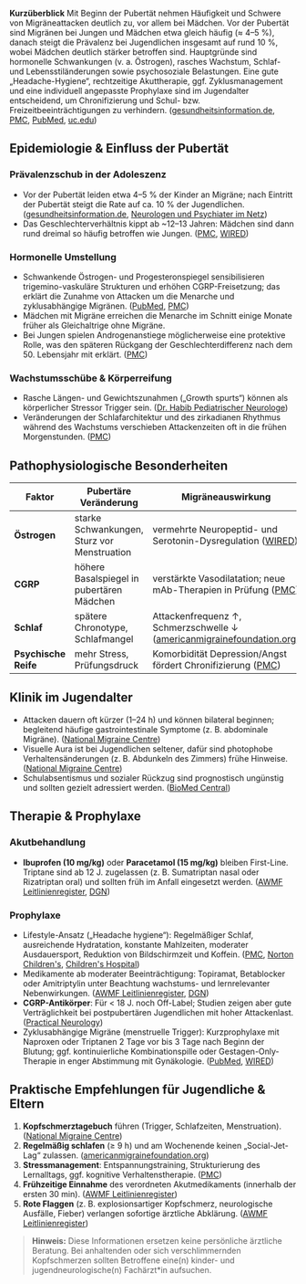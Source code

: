 **Kurzüberblick**
Mit Beginn der Pubertät nehmen Häufigkeit und Schwere von Migräneattacken deutlich zu, vor allem bei Mädchen. Vor der Pubertät sind Migränen bei Jungen und Mädchen etwa gleich häufig (≈ 4–5 %), danach steigt die Prävalenz bei Jugendlichen insgesamt auf rund 10 %, wobei Mädchen deutlich stärker betroffen sind. Hauptgründe sind hormonelle Schwankungen (v. a. Östrogen), rasches Wachstum, Schlaf- und Lebensstiländerungen sowie psychosoziale Belastungen. Eine gute „Headache-Hygiene“, rechtzeitige Akuttherapie, ggf. Zyklusmanagement und eine individuell angepasste Prophylaxe sind im Jugendalter entscheidend, um Chronifizierung und Schul- bzw. Freizeitbeeinträchtigungen zu verhindern. ([gesundheitsinformation.de][1], [PMC][2], [PubMed][3], [uc.edu][4])

## Epidemiologie & Einfluss der Pubertät

### Prävalenzschub in der Adoleszenz

- Vor der Pubertät leiden etwa 4–5 % der Kinder an Migräne; nach Eintritt der Pubertät steigt die Rate auf ca. 10 % der Jugendlichen. ([gesundheitsinformation.de][1], [Neurologen und Psychiater im Netz][5])
- Das Geschlechterverhältnis kippt ab \~12–13 Jahren: Mädchen sind dann rund dreimal so häufig betroffen wie Jungen. ([PMC][2], [WIRED][6])

### Hormonelle Umstellung

- Schwankende Östrogen- und Progesteronspiegel sensibilisieren trigemino-vaskuläre Strukturen und erhöhen CGRP-Freisetzung; das erklärt die Zunahme von Attacken um die Menarche und zyklusabhängige Migränen. ([PubMed][3], [PMC][7])
- Mädchen mit Migräne erreichen die Menarche im Schnitt einige Monate früher als Gleichaltrige ohne Migräne.&#x20;
- Bei Jungen spielen Androgenanstiege möglicherweise eine protektive Rolle, was den späteren Rückgang der Geschlechterdifferenz nach dem 50. Lebensjahr mit erklärt. ([PMC][2])

### Wachstumsschübe & Körperreifung

- Rasche Längen- und Gewichtszunahmen („Growth spurts“) können als körperlicher Stressor Trigger sein. ([Dr. Habib Pediatrischer Neurologe][8])
- Veränderungen der Schlafarchitektur und des zirkadianen Rhythmus während des Wachstums verschieben Attackenzeiten oft in die frühen Morgenstunden. ([PMC][9])

## Pathophysiologische Besonderheiten

| Faktor               | Pubertäre Veränderung                       | Migräneauswirkung                                                            |
| -------------------- | ------------------------------------------- | ---------------------------------------------------------------------------- |
| **Östrogen**         | starke Schwankungen, Sturz vor Menstruation | vermehrte Neuropeptid- und Serotonin-Dysregulation ([WIRED][6])              |
| **CGRP**             | höhere Basalspiegel in pubertären Mädchen   | verstärkte Vasodilatation; neue mAb-Therapien in Prüfung ([PMC][7])          |
| **Schlaf**           | spätere Chronotype, Schlafmangel            | Attackenfrequenz ↑, Schmerzschwelle ↓ ([americanmigrainefoundation.org][10]) |
| **Psychische Reife** | mehr Stress, Prüfungsdruck                  | Komorbidität Depression/Angst fördert Chronifizierung ([PMC][11])            |

## Klinik im Jugendalter

- Attacken dauern oft kürzer (1–24 h) und können bilateral beginnen; begleitend häufige gastrointestinale Symptome (z. B. abdominale Migräne). ([National Migraine Centre][12])
- Visuelle Aura ist bei Jugendlichen seltener, dafür sind photophobe Verhaltensänderungen (z. B. Abdunkeln des Zimmers) frühe Hinweise. ([National Migraine Centre][12])
- Schulabsentismus und sozialer Rückzug sind prognostisch ungünstig und sollten gezielt adressiert werden. ([BioMed Central][13])

## Therapie & Prophylaxe

### Akutbehandlung

- **Ibuprofen (10 mg/kg)** oder **Paracetamol (15 mg/kg)** bleiben First-Line. Triptane sind ab 12 J. zugelassen (z. B. Sumatriptan nasal oder Rizatriptan oral) und sollten früh im Anfall eingesetzt werden. ([AWMF Leitlinienregister][14], [DGN][15])

### Prophylaxe

- Lifestyle-Ansatz („Headache hygiene“): Regelmäßiger Schlaf, ausreichende Hydratation, konstante Mahlzeiten, moderater Ausdauersport, Reduktion von Bildschirmzeit und Koffein. ([PMC][16], [Norton Children's][17], [Children's Hospital][18])
- Medikamente ab moderater Beeinträchtigung: Topiramat, Betablocker oder Amitriptylin unter Beachtung wachstums- und lernrelevanter Neben­wirkungen. ([AWMF Leitlinienregister][14], [DGN][15])
- **CGRP-Antikörper**: Für < 18 J. noch Off-Label; Studien zeigen aber gute Verträglichkeit bei postpubertären Jugendlichen mit hoher Attackenlast. ([Practical Neurology][19])
- Zyklusabhängige Migräne (menstruelle Trigger): Kurzprophylaxe mit Naproxen oder Triptanen 2 Tage vor bis 3 Tage nach Beginn der Blutung; ggf. kontinuierliche Kombinationspille oder Gestagen-Only-Therapie in enger Abstimmung mit Gynäkologie. ([PubMed][3], [WIRED][6])

## Praktische Empfehlungen für Jugendliche & Eltern

1. **Kopfschmerztagebuch** führen (Trigger, Schlafzeiten, Menstruation). ([National Migraine Centre][12])
2. **Regelmäßig schlafen** (≥ 9 h) und am Wochenende keinen „Social-Jet-Lag“ zulassen. ([americanmigrainefoundation.org][10])
3. **Stressmanagement**: Entspannungstraining, Strukturierung des Lernalltags, ggf. kognitive Verhaltenstherapie. ([PMC][11])
4. **Frühzeitige Einnahme** des verordneten Akutmedikaments (innerhalb der ersten 30 min). ([AWMF Leitlinienregister][14])
5. **Rote Flaggen** (z. B. explosionsartiger Kopfschmerz, neurologische Ausfälle, Fieber) verlangen sofortige ärztliche Abklärung. ([AWMF Leitlinienregister][14])

> **Hinweis:** Diese Informationen ersetzen keine persönliche ärztliche Beratung. Bei anhaltenden oder sich verschlimmernden Kopfschmerzen sollten Betroffene eine(n) kinder- und jugendneurologische(n) Fachärzt\*in aufsuchen.

[1]: https://www.gesundheitsinformation.de/migraenevorbeugung-fuer-kinder-und-jugendliche.html?utm_source=chatgpt.com "Migränevorbeugung für Kinder und Jugendliche"
[2]: https://pmc.ncbi.nlm.nih.gov/articles/PMC7704513/?utm_source=chatgpt.com "Gender-related differences in migraine - PMC"
[3]: https://pubmed.ncbi.nlm.nih.gov/28474986/?utm_source=chatgpt.com "Ovarian hormones, age and pubertal development ..."
[4]: https://www.uc.edu/news/articles/legacy/healthnews/2017/05/female-hormones-may-trigger-headache-in-girls-battling-migraine.html?utm_source=chatgpt.com "Female Hormones May Trigger Headache in Girls Battling ..."
[5]: https://www.neurologen-und-psychiater-im-netz.org/neurologie/erkrankungen/migraene/kinder-und-jugendliche/?utm_source=chatgpt.com "Migräne » Kinder und Jugendliche »"
[6]: https://www.wired.com/story/the-science-of-why-migraines-affect-women-more-than-men?utm_source=chatgpt.com "Why Women Get Migraines More Than Men"
[7]: https://pmc.ncbi.nlm.nih.gov/articles/PMC9124163/?utm_source=chatgpt.com "CGRP in Childhood and Adolescence Migraine"
[8]: https://drhabibpediatricneurologist.com/pediatric-migraine-specialist-2/?utm_source=chatgpt.com "Pediatric Migraine Specialist answers FAQs on Migraine in Children"
[9]: https://pmc.ncbi.nlm.nih.gov/articles/PMC6478829/?utm_source=chatgpt.com "Psychological Sleep Interventions for Migraine and ..."
[10]: https://americanmigrainefoundation.org/resource-library/sleep-tips-for-teens/?utm_source=chatgpt.com "Sleep Tips for Teens with Migraine - Facebook Live Recap"
[11]: https://pmc.ncbi.nlm.nih.gov/articles/PMC4353875/?utm_source=chatgpt.com "Psychiatric Comorbidity in Childhood and Adolescence ..."
[12]: https://www.nationalmigrainecentre.org.uk/understanding-migraine/factsheets-and-resources/migraine-in-children-and-adolescents/?utm_source=chatgpt.com "Migraine in children and adolescents - National Migraine Centre"
[13]: https://thejournalofheadacheandpain.biomedcentral.com/articles/10.1186/s10194-024-01934-9?utm_source=chatgpt.com "Coping strategies to stressful events in adolescents with ..."
[14]: https://register.awmf.org/de/leitlinien/detail/030-057?utm_source=chatgpt.com "Therapie der Migräneattacke und Prophylaxe der Migräne"
[15]: https://www.dgn.org/leitlinie/therapie-der-migraneattacke-und-prophylaxe-der-migrane-2022?utm_source=chatgpt.com "Zur Leitlinie „Therapie der Migräneattacke und Prophylaxe ..."
[16]: https://pmc.ncbi.nlm.nih.gov/articles/PMC8971279/?utm_source=chatgpt.com "Lifestyle Modifications for Migraine Management - PMC"
[17]: https://nortonchildrens.com/news/lifestyle-and-behavioral-approaches-to-prevention-of-migraine-in-teens/?utm_source=chatgpt.com "Migraine in teens: Triggers, prevention and more"
[18]: https://childrens.wvumedicine.org/blog/headache-hygiene-101?utm_source=chatgpt.com "Headache Hygiene 101"
[19]: https://practicalneurology.com/diseases-diagnoses/headache-pain/migraine-in-children-and-adolescents/31999/?utm_source=chatgpt.com "Migraine in Children and Adolescents - Practical Neurology"
